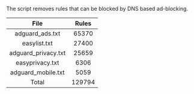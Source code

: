 The script removes rules that can be blocked by DNS based ad-blocking.


| File | Rules |
|:----:|:-----:|
| adguard_ads.txt | 65370 |
| easylist.txt | 27400 |
| adguard_privacy.txt | 25659 |
| easyprivacy.txt | 6306 |
| adguard_mobile.txt | 5059 |
| Total | 129794 |